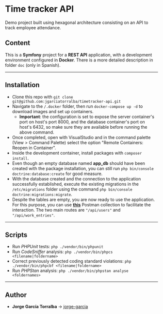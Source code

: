 # Time tracker API
Demo project built using hexagonal architecture consisting on an API to track employee attendance.

## Content
This is a **Symfony** project for a **REST API** application, with a development environment configured in **Docker**. There is a more detailed description in folder `doc` (only in Spanish).

---

## Installation
- Clone this repo with `git clone git@github.com:jgarciatorralba/timetracker-api.git`
- Navigate to the `/.docker` folder, then run `docker-compose up -d` to download images and set up containers.
    - **Important**: the configuration is set to expose the server container's port on host's port 8000, and the database container's port on host's 6432, so make sure they are available before running the above command.
- Once completed, open with VisualStudio and in the command palette (View > Command Palette) select the option "Remote Containers: Reopen in Container".
- Inside the development container, install packages with `composer install`.
- Even though an empty database named **app_db** should have been created with the package installation, you can still run `php bin/console doctrine:database:create` for good measure.
- With the database created and the connection to the application successfully established, execute the existing migrations in the `/etc/migrations` folder using the command `php bin/console doctrine:migrations:migrate`.
- Despite the tables are empty, you are now ready to use the application. For this purpose, you can use **[this](https://www.postman.com/jgarciatorralba/workspace/public/collection/11475793-331c8ff1-0ef0-49e0-b789-34c41e5bb2c2?action=share&creator=11475793)** Postman collection to facilitate the interaction. The two main routes are `"/api/users"` and `"/api/work_entries"`.

---

## Scripts
- Run *PHPUnit* tests: `php ./vendor/bin/phpunit`
- Run *CodeSniffer* analysis: `php ./vendor/bin/phpcs <filename|foldername>`
- Correct previously detected coding standard violations: `php ./vendor/bin/phpcbf <filename|foldername>`
- Run *PHPStan* analysis: `php ./vendor/bin/phpstan analyse <foldernames>`

---

## Author
- **Jorge García Torralba** &#8594; [jorge-garcia](https://github.com/jgarciatorralba)
